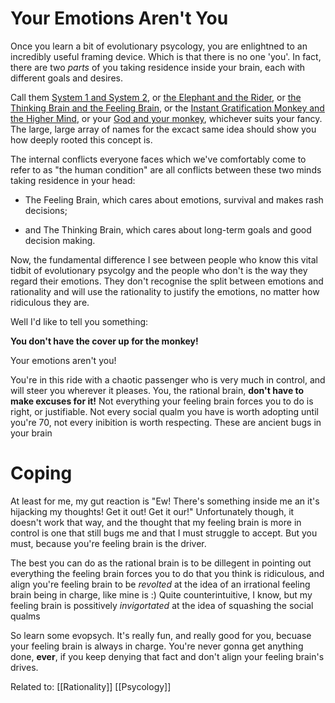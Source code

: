 
# Your Emotions Aren't You

Once you learn a bit of evolutionary psycology, you are enlightned to an incredibly useful framing device. Which is that there is no one 'you'. In fact, there are two *parts* of you taking residence inside your brain, each with different goals and desires.

Call them [System 1 and System 2](), or [the Elephant and the Rider](), or [the Thinking Brain and the Feeling Brain](), or the [Instant Gratification Monkey and the Higher Mind](), or your [God and your monkey](), whichever suits your fancy. The large, large array of names for the excact same idea should show you how deeply rooted this concept is.

The internal conflicts everyone faces which we've comfortably come to refer to as "the human condition" are all conflicts between these two minds taking residence in your head: 

- The Feeling Brain, which cares about emotions, survival and makes rash decisions; 

- and The Thinking Brain, which cares about long-term goals and good decision making.

Now, the fundamental difference I see between people who know this vital tidbit of evolutionary psycolgy and the people who don't is the way they regard their emotions. They don't recognise the split between emotions and rationality and will use the rationality to justify the emotions, no matter how ridiculous they are. 

Well I'd like to tell you something:

**You don't have the cover up for the monkey!**

Your emotions aren't you!

You're in this ride with a chaotic passenger who is very much in control, and will steer you wherever it pleases. You, the rational brain, **don't have to make excuses for it!** Not everything your feeling brain forces you to do is right, or justifiable. Not every social qualm you have is worth adopting until you're 70, not every inibition is worth respecting. These are ancient bugs in your brain


# Coping

At least for me, my gut reaction is "Ew! There's something inside me an it's hijacking my thoughts! Get it out! Get it our!" Unfortunately though, it doesn't work that way, and the thought that my feeling brain is more in control is one that still bugs me and that I must struggle to accept. But you must, because you're feeling brain is the driver.

The best you can do as the rational brain is to be dillegent in pointing out everything the feeling brain forces you to do that you think is ridiculous, and align you're feeling brain to be *revolted* at the idea of an irrational feeling brain being in charge, like mine is :) Quite counterintuitive, I know, but my feeling brain is possitively *invigortated* at the idea of squashing the social qualms


So learn some evopsych. It's really fun, and really good for you, becuase your feeling brain is always in charge. You're never gonna get anything done, **ever**, if you keep denying that fact and don't align your feeling brain's drives.




Related to: 
[[Rationality]] 
[[Psycology]] 